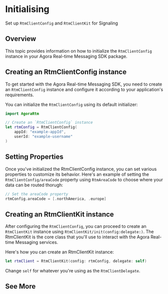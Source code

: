 # Initialising

Set up ``RtmClientConfig`` and ``RtmClientKit`` for Signaling

## Overview

This topic provides information on how to initialize the ``RtmClientConfig`` instance in your Agora Real-time Messaging SDK package.

## Creating an RtmClientConfig instance

To get started with the Agora Real-time Messaging SDK, you need to create an `RtmClientConfig` instance and configure it according to your application's requirements.

You can initialize the `RtmClientConfig` using its default initializer:

```swift
import AgoraRtm

// Create an `RtmClientConfig` instance
let rtmConfig = RtmClientConfig(
    appId: "example-appId",
    userId: "example-username"
)
```

## Setting Properties

Once you've initialized the RtmClientConfig instance, you can set various properties to customize its behavior. Here's an example of setting the ``RtmClientConfig/areaCode`` property using ``RtmAreaCode`` to choose where your data can be routed thorugh:

```swift
// Set the areaCode property
rtmConfig.areaCode = [.northAmerica, .europe]
```

## Creating an RtmClientKit instance

After configuring the ``RtmClientConfig``, you can proceed to create an ``RtmClientKit`` instance using ``RtmClientKit/init(config:delegate:)``. The RtmClientKit is the core class that you'll use to interact with the Agora Real-time Messaging services.

Here's how you can create an RtmClientKit instance:

```swift
let rtmClient = RtmClientKit(config: rtmConfig, delegate: self)
```

Change `self` for whatever you're using as the ``RtmClientDelegate``.

## See More

